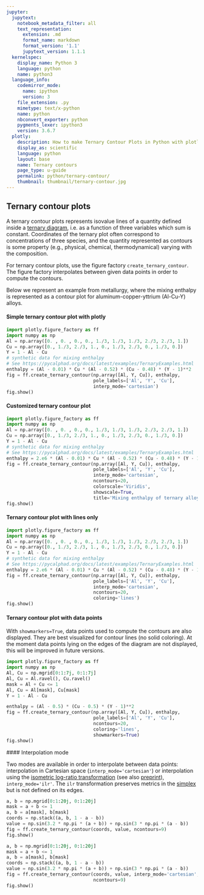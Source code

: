 ```yaml
---
jupyter:
  jupytext:
    notebook_metadata_filter: all
    text_representation:
      extension: .md
      format_name: markdown
      format_version: '1.1'
      jupytext_version: 1.1.1
  kernelspec:
    display_name: Python 3
    language: python
    name: python3
  language_info:
    codemirror_mode:
      name: ipython
      version: 3
    file_extension: .py
    mimetype: text/x-python
    name: python
    nbconvert_exporter: python
    pygments_lexer: ipython3
    version: 3.6.7
  plotly:
    description: How to make Ternary Contour Plots in Python with plotly
    display_as: scientific
    language: python
    layout: base
    name: Ternary contours
    page_type: u-guide
    permalink: python/ternary-contour/
    thumbnail: thumbnail/ternary-contour.jpg
---
```


## Ternary contour plots


A ternary contour plots represents isovalue lines of a quantity defined inside a [ternary diagram](https://en.wikipedia.org/wiki/Ternary_plot), i.e. as a function of three variables which sum is constant. Coordinates of the ternary plot often correspond to concentrations of three species, and the quantity represented as contours is some property (e.g., physical, chemical, thermodynamical) varying with the composition.

For ternary contour plots, use the figure factory ``create_ternary_contour``. The figure factory interpolates between given data points in order to compute the contours.

Below we represent an example from metallurgy, where the mixing enthalpy is represented as a contour plot for aluminum-copper-yttrium (Al-Cu-Y) alloys.

#### Simple ternary contour plot with plotly

```python
import plotly.figure_factory as ff
import numpy as np
Al = np.array([0. , 0. , 0., 0., 1./3, 1./3, 1./3, 2./3, 2./3, 1.])
Cu = np.array([0., 1./3, 2./3, 1., 0., 1./3, 2./3, 0., 1./3, 0.])
Y = 1 - Al - Cu
# synthetic data for mixing enthalpy
# See https://pycalphad.org/docs/latest/examples/TernaryExamples.html
enthalpy = (Al - 0.01) * Cu * (Al - 0.52) * (Cu - 0.48) * (Y - 1)**2
fig = ff.create_ternary_contour(np.array([Al, Y, Cu]), enthalpy,
                                pole_labels=['Al', 'Y', 'Cu'],
                                interp_mode='cartesian')
fig.show()
```

#### Customized ternary contour plot

```python
import plotly.figure_factory as ff
import numpy as np
Al = np.array([0. , 0. , 0., 0., 1./3, 1./3, 1./3, 2./3, 2./3, 1.])
Cu = np.array([0., 1./3, 2./3, 1., 0., 1./3, 2./3, 0., 1./3, 0.])
Y = 1 - Al - Cu
# synthetic data for mixing enthalpy
# See https://pycalphad.org/docs/latest/examples/TernaryExamples.html
enthalpy = 2.e6 * (Al - 0.01) * Cu * (Al - 0.52) * (Cu - 0.48) * (Y - 1)**2 - 5000
fig = ff.create_ternary_contour(np.array([Al, Y, Cu]), enthalpy,
                                pole_labels=['Al', 'Y', 'Cu'],
                                interp_mode='cartesian',
                                ncontours=20,
                                colorscale='Viridis',
                                showscale=True,
                                title='Mixing enthalpy of ternary alloy')
fig.show()
```

#### Ternary contour plot with lines only

```python
import plotly.figure_factory as ff
import numpy as np
Al = np.array([0. , 0. , 0., 0., 1./3, 1./3, 1./3, 2./3, 2./3, 1.])
Cu = np.array([0., 1./3, 2./3, 1., 0., 1./3, 2./3, 0., 1./3, 0.])
Y = 1 - Al - Cu
# synthetic data for mixing enthalpy
# See https://pycalphad.org/docs/latest/examples/TernaryExamples.html
enthalpy = 2.e6 * (Al - 0.01) * Cu * (Al - 0.52) * (Cu - 0.48) * (Y - 1)**2 - 5000
fig = ff.create_ternary_contour(np.array([Al, Y, Cu]), enthalpy,
                                pole_labels=['Al', 'Y', 'Cu'],
                                interp_mode='cartesian',
                                ncontours=20,
                                coloring='lines')
fig.show()
```

#### Ternary contour plot with data points

With `showmarkers=True`, data points used to compute the contours are also displayed. They are best visualized for contour lines (no solid coloring). At the moment data points lying on the edges of the diagram are not displayed, this will be improved in future versions.

```python
import plotly.figure_factory as ff
import numpy as np
Al, Cu = np.mgrid[0:1:7j, 0:1:7j]
Al, Cu = Al.ravel(), Cu.ravel()
mask = Al + Cu <= 1
Al, Cu = Al[mask], Cu[mask]
Y = 1 - Al - Cu

enthalpy = (Al - 0.5) * (Cu - 0.5) * (Y - 1)**2
fig = ff.create_ternary_contour(np.array([Al, Y, Cu]), enthalpy,
                                pole_labels=['Al', 'Y', 'Cu'],
                                ncontours=20,
                                coloring='lines',
                                showmarkers=True)
fig.show()
```

#### Interpolation mode

Two modes are available in order to interpolate between data points: interpolation in Cartesian space (`interp_mode='cartesian'`) or interpolation using the [isometric log-ratio transformation](https://link.springer.com/article/10.1023/A:1023818214614) (see also [preprint](https://www.researchgate.net/profile/Leon_Parent2/post/What_is_the_best_approach_for_diagnosing_nutrient_disorders_and_formulating_fertilizer_recommendations/attachment/59d62a69c49f478072e9cf3f/AS%3A272541220835360%401441990298625/download/Egozcue+et+al+2003.pdf)),  `interp_mode='ilr'`. The `ilr` transformation preserves metrics in the [simplex](https://en.wikipedia.org/wiki/Simplex) but is not defined on its edges.

```python
a, b = np.mgrid[0:1:20j, 0:1:20j]
mask = a + b <= 1
a, b = a[mask], b[mask]
coords = np.stack((a, b, 1 - a - b))
value = np.sin(3.2 * np.pi * (a + b)) + np.sin(3 * np.pi * (a - b))
fig = ff.create_ternary_contour(coords, value, ncontours=9)
fig.show()
```

```python
a, b = np.mgrid[0:1:20j, 0:1:20j]
mask = a + b <= 1
a, b = a[mask], b[mask]
coords = np.stack((a, b, 1 - a - b))
value = np.sin(3.2 * np.pi * (a + b)) + np.sin(3 * np.pi * (a - b))
fig = ff.create_ternary_contour(coords, value, interp_mode='cartesian',
                                ncontours=9)
fig.show()
```
